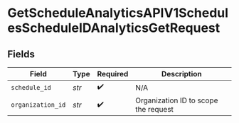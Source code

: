 # GetScheduleAnalyticsAPIV1SchedulesScheduleIDAnalyticsGetRequest


## Fields

| Field                                | Type                                 | Required                             | Description                          |
| ------------------------------------ | ------------------------------------ | ------------------------------------ | ------------------------------------ |
| `schedule_id`                        | *str*                                | :heavy_check_mark:                   | N/A                                  |
| `organization_id`                    | *str*                                | :heavy_check_mark:                   | Organization ID to scope the request |